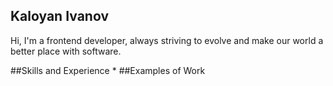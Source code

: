 ## Kaloyan Ivanov

Hi, I'm a frontend developer, always striving to evolve and make our world a better place with software. 

##Skills and Experience
* 
<i class="fa-brands fa-angular"></i>
##Examples of Work

